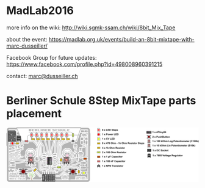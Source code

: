 # MadLab2016

more info on the wiki: http://wiki.sgmk-ssam.ch/wiki/8bit_Mix_Tape

about the event: https://madlab.org.uk/events/build-an-8bit-mixtape-with-marc-dusseiller/

Facebook Group for future updates: https://www.facebook.com/profile.php?id=498008960391215

contact: marc@dusseiller.ch

# Berliner Schule 8Step MixTape parts placement
![Berliner Schule Mad 8Step Sequencer](https://github.com/8BitMixtape/MadLab2016/blob/master/8Step-MixTape/images/8Step-MixTape_partLayoutNew.png)
